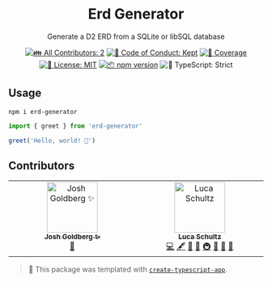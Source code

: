 <h1 align="center">Erd Generator</h1>

<p align="center">Generate a D2 ERD from a SQLite or libSQL database</p>

<p align="center">
	<!-- prettier-ignore-start -->
	<!-- ALL-CONTRIBUTORS-BADGE:START - Do not remove or modify this section -->
	<a href="#contributors" target="_blank"><img alt="👪 All Contributors: 2" src="https://img.shields.io/badge/%F0%9F%91%AA_all_contributors-2-21bb42.svg" /></a>
<!-- ALL-CONTRIBUTORS-BADGE:END -->
	<!-- prettier-ignore-end -->
	<a href="https://github.com/lucaschultz/erd-generator/blob/main/.github/CODE_OF_CONDUCT.md" target="_blank"><img alt="🤝 Code of Conduct: Kept" src="https://img.shields.io/badge/%F0%9F%A4%9D_code_of_conduct-kept-21bb42" /></a>
	<a href="https://codecov.io/gh/lucaschultz/erd-generator" target="_blank"><img alt="🧪 Coverage" src="https://img.shields.io/codecov/c/github/lucaschultz/erd-generator?label=%F0%9F%A7%AA%20coverage" /></a>
	<a href="https://github.com/lucaschultz/erd-generator/blob/main/LICENSE.md" target="_blank"><img alt="📝 License: MIT" src="https://img.shields.io/badge/%F0%9F%93%9D_license-MIT-21bb42.svg"></a>
	<a href="http://npmjs.com/package/erd-generator"><img alt="📦 npm version" src="https://img.shields.io/npm/v/erd-generator?color=21bb42&label=%F0%9F%93%A6%20npm" /></a>
	<img alt="💪 TypeScript: Strict" src="https://img.shields.io/badge/%F0%9F%92%AA_typescript-strict-21bb42.svg" />
</p>

## Usage

```shell
npm i erd-generator
```

```ts
import { greet } from 'erd-generator'

greet('Hello, world! 💖')
```

## Contributors

<!-- spellchecker: disable -->
<!-- ALL-CONTRIBUTORS-LIST:START - Do not remove or modify this section -->
<!-- prettier-ignore-start -->
<!-- markdownlint-disable -->
<table>
  <tbody>
    <tr>
      <td align="center" valign="top" width="14.28%"><a href="http://www.joshuakgoldberg.com/"><img src="https://avatars.githubusercontent.com/u/3335181?v=4?s=100" width="100px;" alt="Josh Goldberg ✨"/><br /><sub><b>Josh Goldberg ✨</b></sub></a><br /><a href="#tool-JoshuaKGoldberg" title="Tools">🔧</a></td>
      <td align="center" valign="top" width="14.28%"><a href="https://github.com/lucaschultz"><img src="https://avatars.githubusercontent.com/u/45899273?v=4?s=100" width="100px;" alt="Luca Schultz"/><br /><sub><b>Luca Schultz</b></sub></a><br /><a href="https://github.com/lucaschultz/erd-generator/commits?author=lucaschultz" title="Code">💻</a> <a href="#content-lucaschultz" title="Content">🖋</a> <a href="https://github.com/lucaschultz/erd-generator/commits?author=lucaschultz" title="Documentation">📖</a> <a href="#ideas-lucaschultz" title="Ideas, Planning, & Feedback">🤔</a> <a href="#infra-lucaschultz" title="Infrastructure (Hosting, Build-Tools, etc)">🚇</a> <a href="#maintenance-lucaschultz" title="Maintenance">🚧</a> <a href="#projectManagement-lucaschultz" title="Project Management">📆</a> <a href="#tool-lucaschultz" title="Tools">🔧</a></td>
    </tr>
  </tbody>
</table>

<!-- markdownlint-restore -->
<!-- prettier-ignore-end -->

<!-- ALL-CONTRIBUTORS-LIST:END -->
<!-- spellchecker: enable -->

<!-- You can remove this notice if you don't want it 🙂 no worries! -->

> 💙 This package was templated with [`create-typescript-app`](https://github.com/JoshuaKGoldberg/create-typescript-app).
